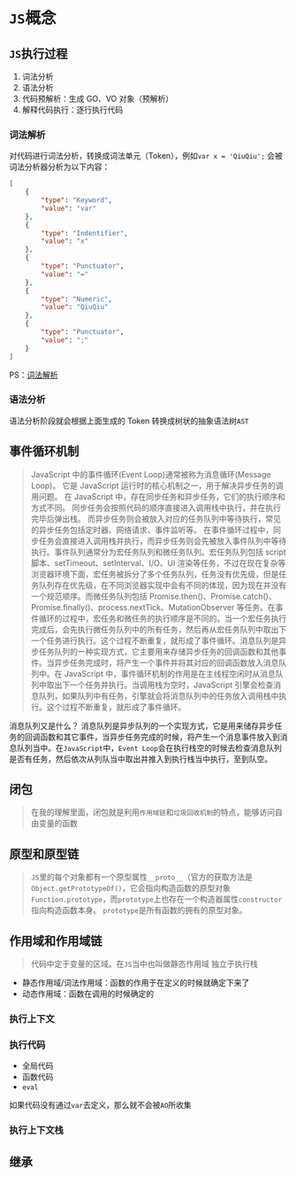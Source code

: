 # `JS`概念

## `JS`执行过程

1. 词法分析
2. 语法分析
3. 代码预解析：生成 GO、VO 对象（预解析）
4. 解释代码执行：逐行执行代码

### 词法解析

对代码进行词法分析，转换成词法单元（Token），例如`var x = 'QiuQiu';` 会被词法分析器分析为以下内容：

```json
[
	{
		"type": "Keyword",
		"value": "var"
	},
	{
		"type": "Indentifier",
		"value": "x"
	},
	{
		"type": "Punctuator",
		"value": "="
	},
	{
		"type": "Numeric",
		"value": "QiuQiu"
	},
	{
		"type": "Punctuator",
		"value": ";"
	}
]
```

PS：[词法解析](https://esprima.org/demo/parse.html#)

### 语法分析

语法分析阶段就会根据上面生成的 Token 转换成树状的抽象语法树`AST`

## 事件循环机制

> JavaScript 中的事件循环(Event Loop)通常被称为消息循环(Message Loop)。 它是 JavaScript 运行时的核心机制之一，用于解决异步任务的调用问题。
> 在 JavaScript 中，存在同步任务和异步任务，它们的执行顺序和方式不同。 同步任务会按照代码的顺序直接进入调用栈中执行，并在执行完毕后弹出栈。 而异步任务则会被放入对应的任务队列中等待执行，常见的异步任务包括定时器、网络请求、事件监听等。
> 在事件循环过程中，同步任务会直接进入调用栈并执行，而异步任务则会先被放入事件队列中等待执行。事件队列通常分为宏任务队列和微任务队列。宏任务队列包括 script 脚本、setTimeout、setInterval、I/O、UI 渲染等任务，不过在现在复杂等浏览器环境下面，宏任务被拆分了多个任务队列，任务没有优先级，但是任务队列存在优先级，在不同浏览器实现中会有不同的体现，因为现在并没有一个规范顺序。而微任务队列包括 Promise.then()、Promise.catch()、Promise.finally()、process.nextTick、MutationObserver 等任务。在事件循环的过程中，宏任务和微任务的执行顺序是不同的。当一个宏任务执行完成后，会先执行微任务队列中的所有任务，然后再从宏任务队列中取出下一个任务进行执行。这个过程不断重复，就形成了事件循环。消息队列是异步任务队列的一种实现方式，它主要用来存储异步任务的回调函数和其他事件。当异步任务完成时，将产生一个事件并将其对应的回调函数放入消息队列中。在 JavaScript 中，事件循环机制的作用是在主线程空闲时从消息队列中取出下一个任务并执行。当调用栈为空时，JavaScript 引擎会检查消息队列，如果队列中有任务，引擎就会将消息队列中的任务放入调用栈中执行。这个过程不断重复，就形成了事件循环。

消息队列又是什么？
消息队列是异步队列的一个实现方式，它是用来储存异步任务的回调函数和其它事件，当异步任务完成的时候，将产生一个消息事件放入到消息队列当中。在`JavaScript`中，`Event Loop`会在执行栈空的时候去检查消息队列是否有任务，然后依次从列队当中取出并推入到执行栈当中执行，至到队空。

## 闭包

> 在我的理解里面，闭包就是利用`作用域链`和`垃圾回收机制`的特点，能够访问自由变量的函数

## 原型和原型链

> `JS`里的每个对象都有一个原型属性`__proto__`（官方的获取方法是`Object.getPrototypeOf()`，它会指向构造函数的原型对象`Function.prototype`，而`prototype`上也存在一个构造器属性`constructor`指向构造函数本身。
> `prototype`是所有函数的拥有的原型对象。

## 作用域和作用域链

> 代码中定于变量的区域。在`JS`当中也叫做静态作用域
> 独立于执行栈

- 静态作用域/词法作用域：函数的作用于在定义的时候就确定下来了
- 动态作用域：函数在调用的时候确定的

### 执行上下文

### 执行代码

- 全局代码
- 函数代码
- `eval`

如果代码没有通过`var`去定义，那么就不会被`AO`所收集

### 执行上下文栈

## 继承
